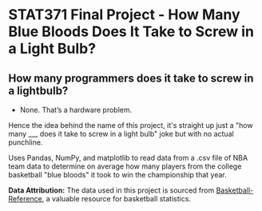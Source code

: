 # STAT371 Final Project - How Many Blue Bloods Does It Take to Screw in a Light Bulb?

## How many programmers does it take to screw in a lightbulb?
- None. That’s a hardware problem.

Hence the idea behind the name of this project, it's straight up just a "how many ___ does it take to screw in a light bulb" joke but with no actual punchline.

Uses Pandas, NumPy, and matplotlib to read data from a .csv file of NBA team data to determine on average how many players from the college basketball "blue bloods" it took to win the championship that year. 

**Data Attribution:** The data used in this project is sourced from [Basketball-Reference](https://www.basketball-reference.com/), a valuable resource for basketball statistics.
